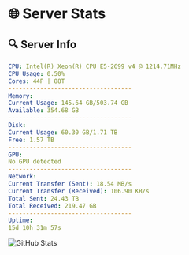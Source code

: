 # 🌐 Server Stats
## 🔍 Server Info
```yaml
CPU: Intel(R) Xeon(R) CPU E5-2699 v4 @ 1214.71MHz
CPU Usage: 0.50%
Cores: 44P | 88T
-----------------------------------
Memory:
Current Usage: 145.64 GB/503.74 GB
Available: 354.68 GB
-----------------------------------
Disk:
Current Usage: 60.30 GB/1.71 TB
Free: 1.57 TB
-----------------------------------
GPU:
No GPU detected
-----------------------------------
Network:
Current Transfer (Sent): 18.54 MB/s
Current Transfer (Received): 106.90 KB/s
Total Sent: 24.43 TB
Total Received: 219.47 GB
-----------------------------------
Uptime:
15d 10h 31m 57s
```
![GitHub Stats](https://img.shields.io/badge/Updated-2025-03-23_07:54:46-blue)
